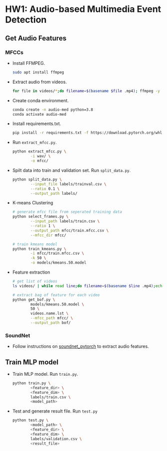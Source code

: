 # HW1: Audio-based Multimedia Event Detection

## Get Audio Features

### MFCCs

* Install FFMPEG.

    ```bash
    sudo apt install ffmpeg
    ```

* Extract audio from videos.

    ```bash
    for file in videos/*;do filename=$(basename $file .mp4); ffmpeg -y -i $file -ac 1 -f wav wav/${filename}.wav; done
    ```

* Create conda environment.

    ```bash
    conda create -n audio-med python=3.8
    conda activate audio-med
    ```

* Install requirements.txt.

    ```bash
    pip install -r requirements.txt -f https://download.pytorch.org/whl/torch_stable.html
    ```

* Run `extract_mfcc.py`.

    ```bash
    python extract_mfcc.py \
            -i wav/ \
            -o mfcc/
    ```
* Spilt data into train and validation set. Run `split_data.py`.

    ```bash
    python split_data.py \
            --input_file labels/trainval.csv \
            --ratio 0.1 \
            --output_path labels/
    ```

* K-means Clustering

    ```bash
    # generate mfcc file from seperated training data
    python select_frames.py \
            --input_path labels/train.csv \
            --ratio 1 \
            --output_path mfcc/train.mfcc.csv \
            --mfcc_dir mfcc/

    # train kmeans model
    python train_kmeans.py \
            -i mfcc/train.mfcc.csv \
            -k 50 \
            -o models/kmeans.50.model
    ```

* Feature extraction

    ```bash
    # get list of videos
    ls videos/ | while read line;do filename=$(basename $line .mp4);echo $filename;done > videos.name.lst

    # extract bag of feature for each video
    python get_bof.py \
            models/kmeans.50.model \
            50 \
            videos.name.lst \
            --mfcc_path mfcc/ \
            --output_path bof/
    ```

### SoundNet

* Follow instructions on [soundnet_pytorch](https://github.com/salmedina/soundnet_pytorch) to extract audio features.

## Train MLP model

* Train MLP model. Run `train.py`.

    ```bash
    python train.py \
            <feature_dir> \
            <feature_dim> \
            labels/train.csv \
            <model_path>
    ```

* Test and generate result file. Run `test.py`

    ```bash
    python test.py \
            <model_path> \
            <feature_dir> \
            <feature_dim> \
            labels/validation.csv \
            <result_file>
    ```